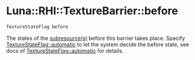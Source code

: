 # Luna::RHI::TextureBarrier::before

```c++
TextureStateFlag before
```

The states of the [subresource(s)](struct_luna_1_1_r_h_i_1_1_texture_barrier_1ac40b611350f8a22fb009fd9d050480a8.md) before this barrier takes place. Specify [TextureStateFlag::automatic](group___r_h_i_1ggabfe469f739b00632e7855e0b9e775fe6a2bd9c0ed00116be1258e0cc66617d7c8.md) to let the system decide the before state, see docs of [TextureStateFlag::automatic](group___r_h_i_1ggabfe469f739b00632e7855e0b9e775fe6a2bd9c0ed00116be1258e0cc66617d7c8.md) for details. 

